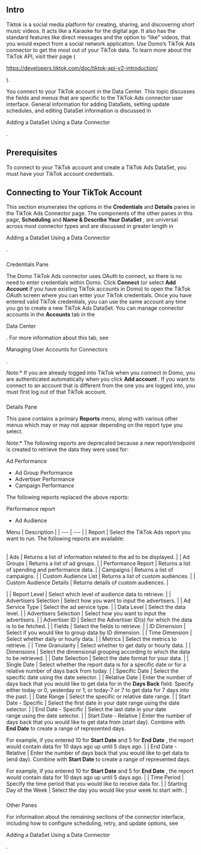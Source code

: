

Intro
-------

Tiktok is a social media platform for creating, sharing, and discovering short music videos. It acts like a Karaoke for the digital age. It also has the standard features like direct messages and the option to “like” videos, that you would expect from a social network application. Use Domo’s TikTok Ads connector to get the most out of your TikTok data. To learn more about the TikTok API, visit their page (

https://developers.tiktok.com/doc/tiktok-api-v2-introduction/

).


 You connect to your TikTok account in the Data Center. This topic discusses the fields and menus that are specific to the TikTok Ads connector user interface. General information for adding DataSets, setting update schedules, and editing DataSet information is discussed in

Adding a DataSet Using a Data Connector

.


 Prerequisites
---------------

To connect to your TikTok account and create a TikTok Ads DataSet, you must have your TikTok account credentials.


 Connecting to Your TikTok Account
-----------------------------------


 This section enumerates the options in the
 **Credentials**
 and
 **Details**
 panes in the TikTok Ads Connector page. The components of the other panes in this page,
 **Scheduling**
 and
 **Name & Describe Your DataSet**
 , are universal across most connector types and are discussed in greater length in

Adding a DataSet Using a Data Connector

.


###

Credentials Pane

The Domo TikTok Ads connector uses OAuth to connect, so there is no need to enter credentials within Domo. Click
 **Connect**
 (or select
 **Add Account**
 if you have existing TikTok accounts in Domo) to open the TikTok OAuth screen where you can enter your TikTok credentials. Once you have entered valid TikTok credentials, you can use the same account any time you go to create a new TikTok Ads DataSet. You can manage connector accounts in the
 **Accounts**
 tab in the

Data Center

. For more information about this tab, see

Managing User Accounts for Connectors

.

*Note:**
 If you are already logged into TikTok when you connect in Domo, you are authenticated automatically when you click
 **Add account**
 . If you want to connect to an account that is different from the one you are logged into, you must first log out of that TikTok account.


###
 Details Pane

This pane contains a primary
 **Reports**
 menu, along with various other menus which may or may not appear depending on the report type you select.

*Note:**
 The following reports are deprecated because a new report/endpoint is created to retrieve the data they were used for:

 Ad Performance
* Ad Group Performance
* Advertiser Performance
* Campaign Performance

The following reports replaced the above reports:

 Performance report
* Ad Audience


 Menu
  |
 Description
  |
| --- | --- |
|
 Report
  |
 Select the TikTok Ads report you want to run. The following reports are available:


|  |  |
| --- | --- |
|
 Ads
  |
 Returns a list of information related to the ad to be displayed.
  |
|
 Ad Groups
  |
 Returns a list of ad groups.
  |
|
 Performance Report
  |
 Returns a list of spending and performance data.
  |
|
 Campaigns
  |
 Returns a list of campaigns.
  |
|
 Custom Audience List
  |
 Returns a list of custom audiences.
  |
|
 Custom Audience Details
  |
 Returns details of custom audiences.
  |

|
|
 Report Level
  |
 Select which level of audience data to retrieve.
  |
|
 Advertisers Selection
  |
 Select how you want to input the advertisers.
  |
|
 Ad Service Type
  |
 Select the ad service type.
  |
|
 Data Level
  |
 Select the data level.
  |
|
 Advertisers Selection
  |
 Select how you want to input the advertisers.
  |
|
 Advertiser ID
  |
 Select the Advertiser ID(s) for which the data is to be fetched.
  |
|
 Fields
  |
 Select the fields to retrieve.
  |
|
 ID Dimension
  |
 Select if you would like to group data by ID dimension.
  |
|
 Time Dimension
  |
 Select whether daily or hourly data.
  |
|
 Metrics
  |
 Select the metrics to retrieve.
  |
|
 Time Granularity
  |
 Select whether to get daily or hourly data.
  |
|
 Dimensions
  |
 Select the dimensional grouping according to which the data to be retrieved.
  |
|
 Date Selection
  |
 Select the date format for your data.
  |
|
 Single Date
  |
 Select whether the report data is for a specific date or for a relative number of days back from today.
  |
|
 Specific Date
  |
 Select the specific date using the date selector.
  |
|
 Relative Date
  |
 Enter the number of days back that you would like to get data for in the
 ****Days Back****
 field. Specify either today or 0, yesterday or 1, or today-7 or 7 to get data for 7 days into the past.
  |
|
 Date Range
  |
 Select the specific or relative date range.
  |
|
 Start Date - Specific
  |
 Select the first date in your date range using the date selector.
  |
|
 End Date - Specific
  |
 Select the last date in your date range using the date selector.
  |
|
 Start Date - Relative
  |
 Enter the number of days back that you would like to get data from (start day). Combine with
 ****************End Date****************
 to create a range of represented days.


 For example, if you entered 10 for
 ****************Start Date****************
 and 5 for
 ****************End Date****************
 , the report would contain data for 10 days ago up until 5 days ago.
  |
|
 End Date - Relative
  |
 Enter the number of days back that you would like to get data to (end day). Combine with
 ****************Start Date****************
 to create a range of represented days.


 For example, if you entered 10 for
 ****************Start Date****************
 and 5 for
 ****************End Date****************
 , the report would contain data for 10 days ago up until 5 days ago.
  |
|
 Time Period
  |
 Specify the time period that you would like to receive data for.
  |
|
 Starting Day of the Week
  |
 Select the day you would like your week to start with.
  |


###
 Other Panes

For information about the remaining sections of the connector interface, including how to configure scheduling, retry, and update options, see

Adding a DataSet Using a Data Connector

.

